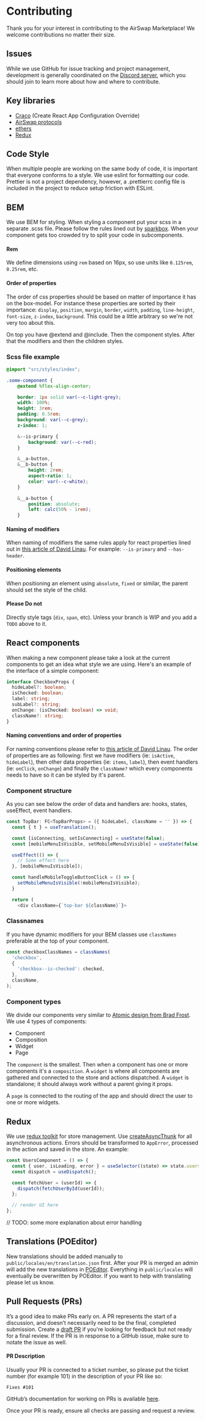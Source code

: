 # Contributing

Thank you for your interest in contributing to the AirSwap Marketplace! We welcome contributions no matter their size.

## Issues

While we use GitHub for issue tracking and project management, development is generally coordinated on the [Discord server](https://chat.airswap.io/), which you should join to learn more about how and where to contribute.

## Key libraries

- [Craco](https://www.npmjs.com/package/@craco/craco) (Create React App Configuration Override)
- [AirSwap protocols](https://github.com/airswap/airswap-protocols)
- [ethers](https://docs.ethers.io/)
- [Redux](https://redux-toolkit.js.org/)

## Code Style

When multiple people are working on the same body of code, it is important that everyone conforms to a style. We use eslint for formatting our code. Prettier is not a project dependency, however, a .prettierrc config file is included in the project to reduce setup friction with ESLint.

## BEM

We use BEM for styling. When styling a component put your scss in a separate .scss file. Please follow the rules lined out by [sparkbox](https://sparkbox.com/foundry/bem_by_example). When your component gets too crowded try to split your code in subcomponents.

#### Rem

We define dimensions using `rem` based on 16px, so use units like `0.125rem`, `0.25rem`, etc.

#### Order of properties

The order of css properties should be based on matter of importance it has on the box-model. For instance these properties are sorted by their importance: `display`, `position`, `margin`, `border`, `width`, `padding`, `line-height`, `font-size`, `z-index`, `background`. This could be a little arbitrary so we're not very too about this.

On top you have @extend and @include. Then the component styles. After that the modifiers and then the children styles.

### Scss file example

```scss
@import "src/styles/index";

.some-component {
    @extend %flex-align-center;

    border: 1px solid var(--c-light-grey);
    width: 100%;
    height: 3rem;
    padding: 0.5rem;
    background: var(--c-grey);
    z-index: 1;

    &--is-primary {
        background: var(--c-red);
    }

    &__a-button,
    &__b-button {
        height: 2rem;
        aspect-ratio: 1;
        color: var(--c-white);
    }

    &__a-button {
        position: absolute;
        left: calc(50% - 1rem);
    }
```

#### Naming of modifiers

When naming of modifiers the same rules apply for react properties lined out in [this article of David Linau](https://dlinau.wordpress.com/2016/02/22/how-to-name-props-for-react-components/). For example: `--is-primary` and `--has-header`.

#### Positioning elements

When positioning an element using `absolute`, `fixed` or similar, the parent should set the style of the child.

#### Please Do not

Directly style tags (`div`, `span`, etc). Unless your branch is WIP and you add a `TODO` above to it.

## React components

When making a new component please take a look at the current components to get an idea what style we are using. Here's an example of the interface of a simple component:

```typescript
interface CheckboxProps {
  hideLabel?: boolean;
  isChecked: boolean;
  label: string;
  subLabel?: string;
  onChange: (isChecked: boolean) => void;
  className?: string;
}
```

#### Naming conventions and order of properties

For naming conventions please refer to [this article of David Linau](https://dlinau.wordpress.com/2016/02/22/how-to-name-props-for-react-components/).
The order of properties are as following: first we have modifiers (ie: `isActive`, `hideLabel`), then other data properties (ie: `items`, `label`), then event handlers (ie: `onClick`, `onChange`) and finally the `className?` which every components needs to have so it can be styled by it's parent.

### Component structure

As you can see below the order of data and handlers are: hooks, states, useEffect, event handlers.

```typescript
const TopBar: FC<TopBarProps> = ({ hideLabel, className = '' }) => {
  const { t } = useTranslation();

  const [isConnecting, setIsConnecting] = useState(false);
  const [mobileMenuIsVisible, setMobileMenuIsVisible] = useState(false);

  useEffect(() => {
    // Some effect here
  }, [mobileMenuIsVisible]);

  const handleMobileToggleButtonClick = () => {
    setMobileMenuIsVisible(!mobileMenuIsVisible);
  }

  return (
    <div className={`top-bar ${className}`}>
```

### Classnames

If you have dynamic modifiers for your BEM classes use `classNames` preferable at the top of your component.

```typescript
const checkboxClassNames = classNames(
  'checkbox',
  {
    'checkbox--is-checked': checked,
  },
  className,
);
```

### Component types

We divide our components very similar to [Atomic design from Brad Frost](https://bradfrost.com/blog/post/atomic-web-design/). We use 4 types of components:

- Component
- Composition
- Widget
- Page

The `component` is the smallest. Then when a component has one or more components it's a `composition`. A `widget` is where all components are gathered and connected to the store and actions dispatched. A `widget` is standalone; it should always work without a parent giving it props.

A `page` is connected to the routing of the app and should direct the user to one or more widgets.

## Redux

We use [redux toolkit](https://redux-toolkit.js.org) for store management. Use [createAsyncThunk](https://redux-toolkit.js.org/api/createAsyncThunk) for all asynchronous actions. Errors should be transformed to `AppError`, processed in the action and saved in the store. An example:

```typescript
const UsersComponent = () => {
  const { user, isLoading, error } = useSelector((state) => state.users);
  const dispatch = useDispatch();

  const fetchUser = (userId) => {
    dispatch(fetchUserById(userId));
  };

  // render UI here
};
```

// TODO: some more explanation about error handling

## Translations (POEditor)

New translations should be added manually to `public/locales/en/translation.json` first. After your PR is merged an admin will add the new translations in [POEditor](https://poeditor.com/). Everything in `public/locales` will eventually be overwritten by POEditor. If you want to help with translating please let us know.

## Pull Requests (PRs)

It’s a good idea to make PRs early on. A PR represents the start of a discussion, and doesn’t necessarily need to be the final, completed submission. Create a [draft PR](https://github.blog/2019-02-14-introducing-draft-pull-requests/) if you're looking for feedback but not ready for a final review. If the PR is in response to a GitHub issue, make sure to notate the issue as well.

#### PR Description

Usually your PR is connected to a ticket number, so please put the ticket number (for example 101) in the description of your PR like so:

`Fixes #101`

GitHub’s documentation for working on PRs is available [here](https://help.github.com/en/github/collaborating-with-issues-and-pull-requests/about-pull-requests).

Once your PR is ready, ensure all checks are passing and request a review.
